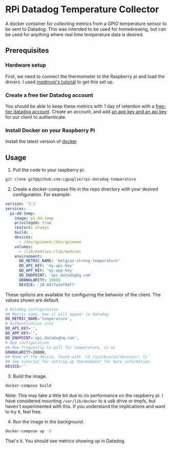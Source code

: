 # RPi Datadog Temperature Collector
A docker container for collecting metrics from a GPIO temperature sensor to be sent to Datadog. This was intended to be used for homebrewing, but can be used for anything where real time temperature data is desired.

## Prerequisites
### Hardware setup
First, we need to connect the thermometer to the Raspberry pi and load the drivers. I used [modmypi's tutorial](https://www.modmypi.com/blog/ds18b20-one-wire-digital-temperature-sensor-and-the-raspberry-pi) to get this set up.

### Create a free tier Datadog account
You should be able to keep these metrics with 1 day of retention with a [free-tier datadog account](https://www.datadoghq.com/pricing/). Create an account, and add [an app key and an api key](https://docs.datadoghq.com/api/?lang=python#authentication) for our client to authenticate.

### Install Docker on your Raspberry Pi
Install the latest version of [docker](https://docs.docker.com/install/linux/docker-ce/debian/)

## Usage
1) Pull the code to your raspberry pi.
```bash
git clone git@github.com:cgpuglie/rpi-datadog-temperature 
```
2) Create a docker-compose file in the repo directory with your desired configuration. For example:
```yaml
version: '3.1'
services:
  pi-dd-temp:
    image: pi-dd-temp
    privileged: true
    restart: always
    build: .
    devices:
      - /dev/gpiomem:/dev/gpiomem
    volumes:
      - /lib/modules:/lib/modules
    environment:
      DD_METRIC_NAME: 'belgian-strong.temperature'
      DD_API_KEY: 'my-api-key'
      DD_APP_KEY: 'my-app-key'
      DD_ENDPOINT: 'api.datadoghq.com'
      GRANULARITY: 20000
      DEVICE: '28-0417a2ef0dff'
```
These options are available for configuring the behavior of the client. The values shown are default.
```bash
# Datadog configuration
## Metric name, how it will appear in datadog
DD_METRIC_NAME='temperature',
# Authentication info
DD_API_KEY='',
DD_APP_KEY='',
DD_ENDPOINT='api.datadoghq.com',
# App configuration
## How frequently to pull for temperature, in ms
GRANULARITY=20000,
## Name of the device, found with `cd /sys/bus/w1/devices/; ls`
## See tutorial for setting up thermometer for more information
DEVICE=''
```

3) Build the image.
```bash
docker-compose build
```
Note: This may take a little bit due to i/o performance on the raspberry pi. I have considered mounting `/var/lib/docker` to a usb drive or tmpfs, but haven't experimented with this. If you understand the implications and want to try it, feel free.

4) Run the image in the background.
```bash
docker-compose up -d
```

That's it. You should see metrics showing up in Datadog.
